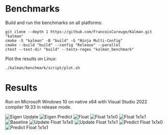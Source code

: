 # Benchmarks

Build and run the benchmarks on all platforms:

```shell
git clone --depth 1 https://github.com/FrancoisCarouge/Kalman.git "kalman"
cmake -S "kalman" -B "build" -G "Ninja Multi-Config"
cmake --build "build" --config "Release" --parallel
ctest --test-dir "build" --tests-regex "kalman_benchmark"
```

Plot the results on Linux:

```shell
./kalman/benchmark/script/plot.sh
```

# Results

Run on Microsoft Windows 10 on native x64 with Visual Studio 2022 compiler 19.33 in release mode.

![Eigen Update](image/eigen_update.svg)
![Eigen Predict](image/eigen_predict.svg)
![Float](image/float.svg)
![Float 1x1x0](image/float_1x1x0.svg)
![Float 1x1x1](image/float_1x1x1.svg)
![Baseline](image/baseline.svg)
![Update Float 1x1x0](image/update_1x1x0.svg)
![Update Float 1x1x1](image/update_1x1x1.svg)
![Predict Float 1x1x0](image/predict_1x1x0.svg)
![Predict Float 1x1x1](image/predict_1x1x1.svg)
